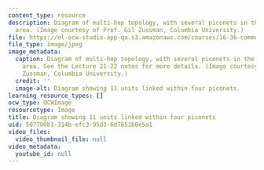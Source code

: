 ```yaml
---
content_type: resource
description: Diagram of multi-hop topology, with several piconets in the same coverage
  area. (Image courtesy of Prof. Gil Zussman, Columbia University.)
file: https://ol-ocw-studio-app-qa.s3.amazonaws.com/courses/16-36-communication-systems-engineering-spring-2009/507700b1314befc395d36d7651b0e5a1_16-36s09.jpg
file_type: image/jpeg
image_metadata:
  caption: Diagram of multi-hop topology, with several piconets in the same coverage
    area. See the Lecture 21-22 notes for more details. (Image courtesy of Prof. Gil
    Zussman, Columbia University.)
  credit: ''
  image-alt: Diagram showing 11 units linked within four piconets.
learning_resource_types: []
ocw_type: OCWImage
resourcetype: Image
title: Diagram showing 11 units linked within four piconets
uid: 507700b1-314b-efc3-95d3-6d7651b0e5a1
video_files:
  video_thumbnail_file: null
video_metadata:
  youtube_id: null
---
```

